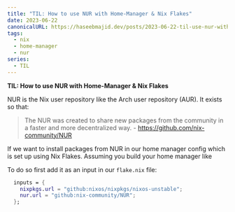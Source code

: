 ```yaml
---
title: "TIL: How to use NUR with Home-Manager & Nix Flakes"
date: 2023-06-22
canonicalURL: https://haseebmajid.dev/posts/2023-06-22-til-use-nur-with-home-manager-flake/
tags:
  - nix
  - home-manager
  - nur
series:
  - TIL
---
```


**TIL: How to use NUR with Home-Manager & Nix Flakes**

NUR is the Nix user repository like the Arch user repository (AUR). It exists so that:

> The NUR was created to share new packages from the community in a faster and more decentralized way. - https://github.com/nix-community/NUR

If we want to install packages from NUR in our home manager config which is set up using Nix Flakes.
Assuming you build your home manager like

To do so first add it as an input in our `flake.nix` file:

```nix
  inputs = {
    nixpkgs.url = "github:nixos/nixpkgs/nixos-unstable";
    nur.url = "github:nix-community/NUR";
  };
```
